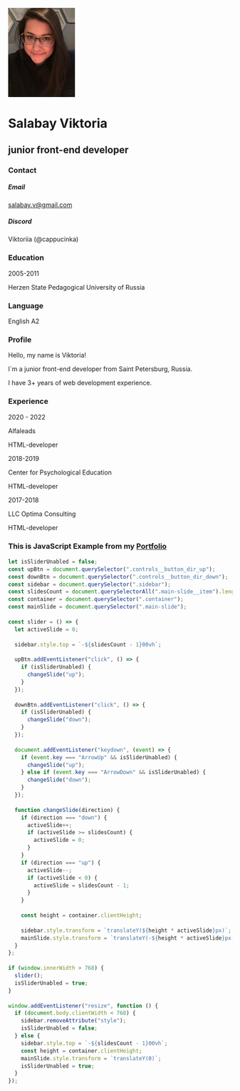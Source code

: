 ![my-photo](/images/photo.jpg)

# Salabay Viktoria

## junior front-end developer

### Contact

##### Email

salabay.v@gmail.com

##### Discord

Viktoriia (@cappucinka)

### Education

2005-2011

Herzen State Pedagogical University of Russia

### Language

English A2

### Profile

Hello, my name is Viktoria!

I`m a junior front-end developer from Saint Petersburg, Russia.

I have 3+ years of web development experience.

### Experience

2020 - 2022

Alfaleads

HTML-developer

2018-2019

Center for Psychological Education

HTML-developer

2017-2018

LLC Optima Consulting

HTML-developer

### This is JavaScript Example from my [Portfolio](http://vika.bagrov.me/)

```javascript
let isSliderUnabled = false;
const upBtn = document.querySelector(".controls__button_dir_up");
const downBtn = document.querySelector(".controls__button_dir_down");
const sidebar = document.querySelector(".sidebar");
const slidesCount = document.querySelectorAll(".main-slide__item").length;
const container = document.querySelector(".container");
const mainSlide = document.querySelector(".main-slide");

const slider = () => {
  let activeSlide = 0;

  sidebar.style.top = `-${slidesCount - 1}00vh`;

  upBtn.addEventListener("click", () => {
    if (isSliderUnabled) {
      changeSlide("up");
    }
  });

  downBtn.addEventListener("click", () => {
    if (isSliderUnabled) {
      changeSlide("down");
    }
  });

  document.addEventListener("keydown", (event) => {
    if (event.key === "ArrowUp" && isSliderUnabled) {
      changeSlide("up");
    } else if (event.key === "ArrowDown" && isSliderUnabled) {
      changeSlide("down");
    }
  });

  function changeSlide(direction) {
    if (direction === "down") {
      activeSlide++;
      if (activeSlide >= slidesCount) {
        activeSlide = 0;
      }
    }
    if (direction === "up") {
      activeSlide--;
      if (activeSlide < 0) {
        activeSlide = slidesCount - 1;
      }
    }

    const height = container.clientHeight;

    sidebar.style.transform = `translateY(${height * activeSlide}px)`;
    mainSlide.style.transform = `translateY(-${height * activeSlide}px)`;
  }
};

if (window.innerWidth > 768) {
  slider();
  isSliderUnabled = true;
}

window.addEventListener("resize", function () {
  if (document.body.clientWidth < 768) {
    sidebar.removeAttribute("style");
    isSliderUnabled = false;
  } else {
    sidebar.style.top = `-${slidesCount - 1}00vh`;
    const height = container.clientHeight;
    mainSlide.style.transform = `translateY(0)`;
    isSliderUnabled = true;
  }
});
```
